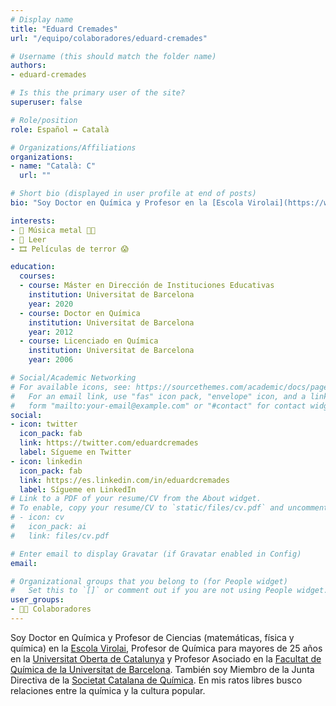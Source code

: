 ```yaml
---
# Display name
title: "Eduard Cremades"
url: "/equipo/colaboradores/eduard-cremades"

# Username (this should match the folder name)
authors:
- eduard-cremades

# Is this the primary user of the site?
superuser: false

# Role/position
role: Español ↔️ Català

# Organizations/Affiliations
organizations:
- name: "Català: C"
  url: ""

# Short bio (displayed in user profile at end of posts)
bio: "Soy Doctor en Química y Profesor en la [Escola Virolai](https://www.virolai.com/es/), en la [Universitat Oberta de Catalunya](https://www.uoc.edu/portal/es/index.html) y en la [Facultat de Química de la Universitat de Barcelona](https://www.ub.edu/portal/web/quimica)."

interests:
- 🎸 Música metal 🤘🏼
- 📖 Leer
- 🎞️ Películas de terror 😱

education:
  courses:
  - course: Máster en Dirección de Instituciones Educativas
    institution: Universitat de Barcelona
    year: 2020 
  - course: Doctor en Química
    institution: Universitat de Barcelona
    year: 2012
  - course: Licenciado en Química
    institution: Universitat de Barcelona
    year: 2006

# Social/Academic Networking
# For available icons, see: https://sourcethemes.com/academic/docs/page-builder/#icons
#   For an email link, use "fas" icon pack, "envelope" icon, and a link in the
#   form "mailto:your-email@example.com" or "#contact" for contact widget.
social:
- icon: twitter
  icon_pack: fab
  link: https://twitter.com/eduardcremades
  label: Sígueme en Twitter
- icon: linkedin
  icon_pack: fab
  link: https://es.linkedin.com/in/eduardcremades
  label: Sígueme en LinkedIn  
# Link to a PDF of your resume/CV from the About widget.
# To enable, copy your resume/CV to `static/files/cv.pdf` and uncomment the lines below.
# - icon: cv
#   icon_pack: ai
#   link: files/cv.pdf

# Enter email to display Gravatar (if Gravatar enabled in Config)
email:

# Organizational groups that you belong to (for People widget)
#   Set this to `[]` or comment out if you are not using People widget.
user_groups:
- 🙌🏼 Colaboradores
---
```


Soy Doctor en Química y Profesor de Ciencias (matemáticas, física y química) en la [Escola Virolai](https://www.virolai.com/es/), Profesor de Química para mayores de 25 años en la [Universitat Oberta de Catalunya](https://www.uoc.edu/portal/es/index.html) y Profesor Asociado en la [Facultat de Química de la Universitat de Barcelona](https://www.ub.edu/portal/web/quimica). También soy Miembro de la Junta Directiva de la [Societat Catalana de Química](https://blogs.iec.cat/scq/). En mis ratos libres busco relaciones entre la química y la cultura popular.